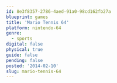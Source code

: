 ```yaml
---
id: 8e3f8357-2786-4aed-91a0-98cd162fb27a
blueprint: games
title: 'Mario Tennis 64'
platform: nintendo-64
genre:
  - sports
digital: false
physical: true
guide: false
pending: false
posted: '2014-02-10'
slug: mario-tennis-64
---
```

